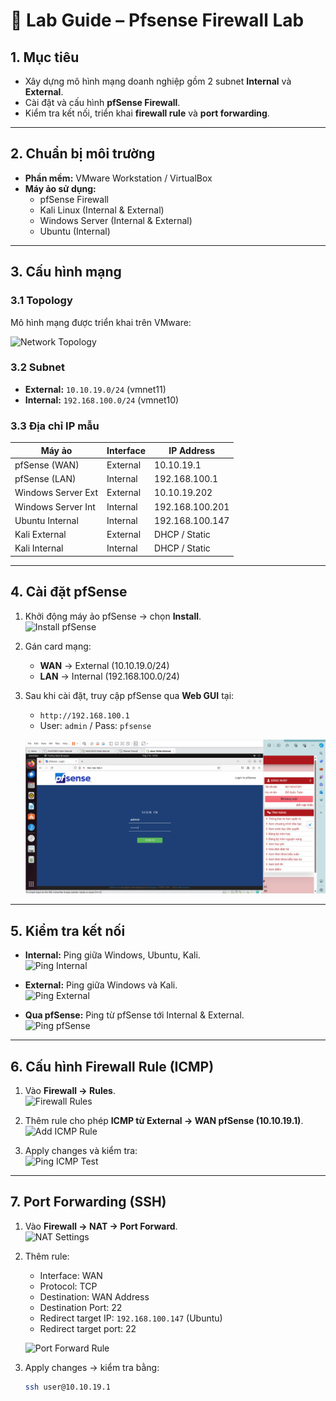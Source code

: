 # 🧪 Lab Guide – Pfsense Firewall Lab

## 1. Mục tiêu
- Xây dựng mô hình mạng doanh nghiệp gồm 2 subnet **Internal** và **External**.
- Cài đặt và cấu hình **pfSense Firewall**.
- Kiểm tra kết nối, triển khai **firewall rule** và **port forwarding**.

---

## 2. Chuẩn bị môi trường
- **Phần mềm:** VMware Workstation / VirtualBox  
- **Máy ảo sử dụng:**
  - pfSense Firewall
  - Kali Linux (Internal & External)
  - Windows Server (Internal & External)
  - Ubuntu (Internal)

---

## 3. Cấu hình mạng
### 3.1 Topology
Mô hình mạng được triển khai trên VMware:  

![Network Topology](images/topology.png)

### 3.2 Subnet
- **External:** `10.10.19.0/24` (vmnet11)  
- **Internal:** `192.168.100.0/24` (vmnet10)  

### 3.3 Địa chỉ IP mẫu
| Máy ảo              | Interface | IP Address        |
|---------------------|-----------|------------------|
| pfSense (WAN)       | External  | 10.10.19.1       |
| pfSense (LAN)       | Internal  | 192.168.100.1    |
| Windows Server Ext  | External  | 10.10.19.202     |
| Windows Server Int  | Internal  | 192.168.100.201  |
| Ubuntu Internal     | Internal  | 192.168.100.147  |
| Kali External       | External  | DHCP / Static    |
| Kali Internal       | Internal  | DHCP / Static    |

---

## 4. Cài đặt pfSense
1. Khởi động máy ảo pfSense → chọn **Install**.  
   ![Install pfSense](images/pfsense-install.png)

2. Gán card mạng:  
   - **WAN** → External (10.10.19.0/24)  
   - **LAN** → Internal (192.168.100.0/24)  

3. Sau khi cài đặt, truy cập pfSense qua **Web GUI** tại:  
   - `http://192.168.100.1`  
   - User: `admin` / Pass: `pfsense`  

   ![Login GUI](images/pfsense-login.png)

---

## 5. Kiểm tra kết nối
- **Internal:** Ping giữa Windows, Ubuntu, Kali.  
  ![Ping Internal](images/ping-internal.png)

- **External:** Ping giữa Windows và Kali.  
  ![Ping External](images/ping-external.png)

- **Qua pfSense:** Ping từ pfSense tới Internal & External.  
  ![Ping pfSense](images/ping-pfsense.png)

---

## 6. Cấu hình Firewall Rule (ICMP)
1. Vào **Firewall → Rules**.  
   ![Firewall Rules](images/firewall-rules.png)

2. Thêm rule cho phép **ICMP từ External → WAN pfSense (10.10.19.1)**.  
   ![Add ICMP Rule](images/add-icmp-rule.png)

3. Apply changes và kiểm tra:  
   ![Ping ICMP Test](images/ping-icmp.png)

---

## 7. Port Forwarding (SSH)
1. Vào **Firewall → NAT → Port Forward**.  
   ![NAT Settings](images/nat-settings.png)

2. Thêm rule:  
   - Interface: WAN  
   - Protocol: TCP  
   - Destination: WAN Address  
   - Destination Port: 22  
   - Redirect target IP: `192.168.100.147` (Ubuntu)  
   - Redirect target port: 22  

   ![Port Forward Rule](images/port-forward-rule.png)

3. Apply changes → kiểm tra bằng:  
   ```bash
   ssh user@10.10.19.1
